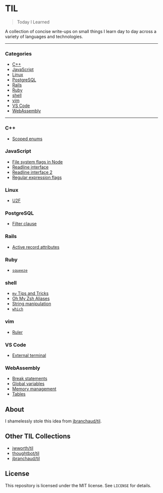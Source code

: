 # TIL

> Today I Learned

A collection of concise write-ups on small things I learn day to day across a
variety of languages and technologies.

---

### Categories

- [C++](#C++)
- [JavaScript](#JavaScript)
- [Linux](#Linux)
- [PostgreSQL](#PostgreSQL)
- [Rails](#Rails)
- [Ruby](#Ruby)
- [shell](#shell)
- [vim](#vim)
- [VS Code](#VS-Code)
- [WebAssembly](#WebAssembly)

---

### C++

- [Scoped enums](c++/scoped-enums.md)

### JavaScript

- [File system flags in Node](javascript/file-system-flags-in-node.md)
- [Readline interface](javascript/readline-interface.md)
- [Readline interface 2](javascript/readline-interface-2.md)
- [Regular expression flags](javascript/regular-expression-flags.md)

### Linux

- [U2F](linux/u2f.md)

### PostgreSQL

- [Filter clause](postgresql/filter-clause.md)

### Rails

- [Active record attributes](rails/active-record-attributes.md)

### Ruby

- [`squeeze`](ruby/squeeze.md)

### shell

- [`mv` Tips and Tricks](shell/mv-tips-and-tricks.md)
- [Oh My Zsh Aliases](shell/oh-my-zsh-aliases.md)
- [String manipulation](shell/string-manipulation.md)
- [`which`](shell/which.md)

### vim

- [Ruler](vim/ruler.md)

### VS Code

- [External terminal](vs-code/external-terminal.md)

### WebAssembly

- [Break statements](webassembly/break-statements.md)
- [Global variables](webassembly/global-variables.md)
- [Memory management](webassembly/memory-management.md)
- [Tables](webassembly/tables.md)

## About

I shamelessly stole this idea from
[jbranchaud/til](https://github.com/jbranchaud/til).

## Other TIL Collections

- [jwworth/til](https://github.com/jwworth/til)
- [thoughtbot/til](https://github.com/thoughtbot/til)
- [jbranchaud/til](https://github.com/jbranchaud/til)

## License

This repository is licensed under the MIT license. See `LICENSE` for
details.
